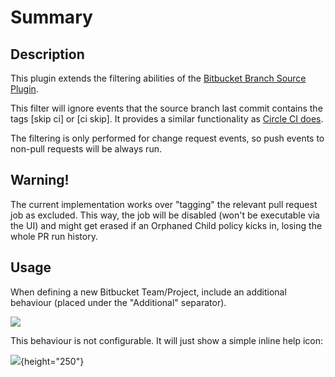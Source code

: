 # Summary

## Description

This plugin extends the filtering abilities of the [Bitbucket Branch
Source
Plugin](http://localhost:8085/display/JENKINS/Bitbucket+Branch+Source+Plugin).

This filter will ignore events that the source branch last commit
contains the tags \[skip ci\] or \[ci skip\]. It provides a similar
functionality as [Circle CI
does](https://circleci.com/docs/1.0/skip-a-build/).

The filtering is only performed for change request events, so push
events to non-pull requests will be always run.

## Warning!

The current implementation works over "tagging" the relevant pull
request job as excluded. This way, the job will be disabled (won't be
executable via the UI) and might get erased if an Orphaned Child policy
kicks in, losing the whole PR run history.

## Usage

When defining a new Bitbucket Team/Project, include an additional
behaviour (placed under the "Additional" separator). 

![](docs/images/Screenshot_from_2017-09-25_13.33.52.png)

  

  

This behaviour is not configurable. It will just show a simple inline
help icon:

![](docs/images/Screenshot_from_2017-09-25_13.34.11.png){height="250"}

